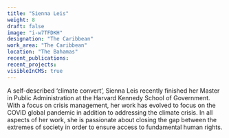 ```yaml
---
title: "Sienna Leis"
weight: 8
draft: false
image: "i-w7TFDKH"
designation: "The Caribbean"
work_area: "The Caribbean"
location: "The Bahamas"
recent_publications:
recent_projects:
visibleInCMS: true
---
```


A self-described ‘climate convert’, Sienna Leis recently finished her Master in Public Administration at the Harvard Kennedy School of Government. With a focus on crisis management, her work has evolved to focus on the COVID global pandemic in addition to addressing the climate crisis. In all aspects of her work, she is passionate about closing the gap between the extremes of society in order to ensure access to fundamental human rights.
